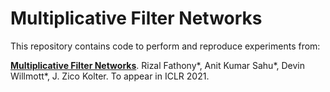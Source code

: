 # Multiplicative Filter Networks

This repository contains code to perform and reproduce experiments from:

[**Multiplicative Filter Networks**](https://openreview.net/forum?id=OmtmcPkkhT). Rizal Fathony*, Anit Kumar Sahu*, Devin Willmott*, J. Zico Kolter. To appear in ICLR 2021.
